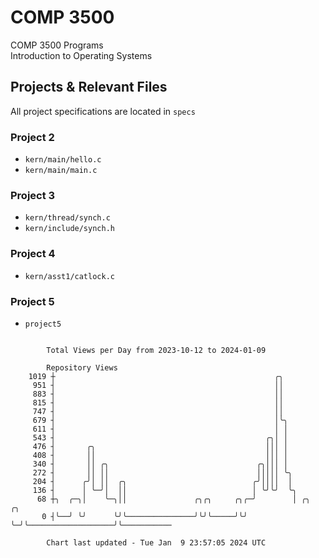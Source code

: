 # COMP 3500
COMP 3500 Programs  
Introduction to Operating Systems  
## Projects & Relevant Files
All project specifications are located in `specs`
### Project 2
- `kern/main/hello.c`
- `kern/main/main.c`
### Project 3
- `kern/thread/synch.c`
- `kern/include/synch.h`
### Project 4
- `kern/asst1/catlock.c`
### Project 5
- `project5`

```

        Total Views per Day from 2023-10-12 to 2024-01-09

        Repository Views
    1019 ┼                                                 ╭╮
     951 ┤                                                 ││
     883 ┤                                                 ││
     815 ┤                                                 ││
     747 ┤                                                 ││
     679 ┤                                                 │╰╮
     611 ┤                                                 │ │
     543 ┤                                               ╭╮│ │
     476 ┤       ╭╮                                      │││ │
     408 ┤       ││                                      │││ │
     340 ┤       ││ ╭╮                                 ╭╮│││ │
     272 ┤       ││ ││                                 │││││ ╰╮
     204 ┤      ╭╯│ ││  ╭╮                            ╭╯││││  │
     136 ┤      │ ╰─╯│  ││                            │ ╰╯╰╯  ╰╮
      68 ┼╮  ╭─╮│    ╰─╮││               ╭╮╭╮     ╭╮╭─╯        │ ╭╮                   ╭╮
       0 ┤╰──╯ ╰╯      ╰╯╰───────────────╯╰╯╰─────╯╰╯          ╰─╯╰───────────────────╯╰───────────

        Chart last updated - Tue Jan  9 23:57:05 2024 UTC
        
```
